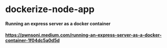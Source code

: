 # dockerize-node-app

#### Running an express server as a docker container

#### https://pwnsoni.medium.com/running-an-express-server-as-a-docker-container-1f04dc5a0d5d
